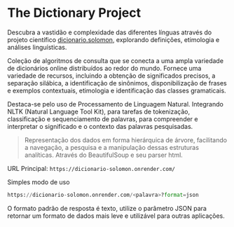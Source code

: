 # The Dictionary Project
Descubra a vastidão e complexidade das diferentes línguas através do projeto científico [dicionario.solomon](https://dicionario-solomon.onrender.com/), explorando definições, etimologia e análises linguísticas.

Coleção de algoritmos de consulta que se conecta a uma ampla variedade de dicionários online distribuídos ao redor do mundo. Fornece uma variedade de recursos, incluindo a obtenção de significados precisos, a separação silábica, a identificação de sinônimos, disponibilização de frases e exemplos contextuais, etimologia e identificação das classes gramaticais.

Destaca-se pelo uso de Processamento de Linguagem Natural. Integrando NLTK (Natural Language Tool Kit), para tarefas de tokenização, classificação e sequenciamento de palavras, para compreender e interpretar o significado e o contexto das palavras pesquisadas. 
> Representação dos dados em forma hierárquica de árvore, facilitando a navegação, a pesquisa e a manipulação dessas estruturas analíticas. Através do BeautifulSoup e seu parser html.

URL Principal:
`https://dicionario-solomon.onrender.com/`

Simples modo de uso
```py
https://dicionario-solomon.onrender.com/<palavra>?format=json
```
O formato padrão de resposta é texto, utilize o parâmetro JSON para retornar um formato de dados mais leve e utilizável para outras aplicações.
